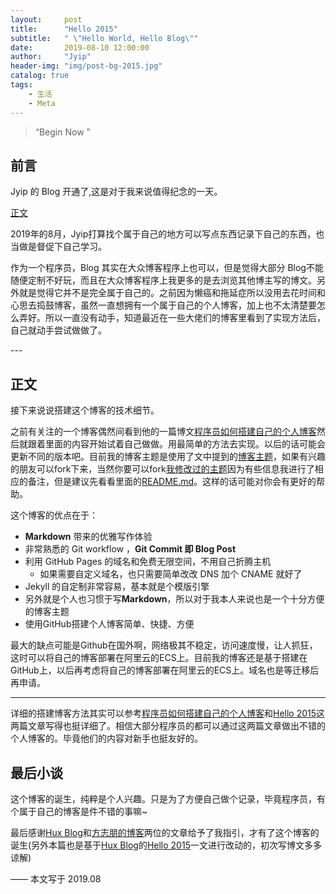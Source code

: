 ```yaml
---
layout:     post
title:      "Hello 2015"
subtitle:   " \"Hello World, Hello Blog\""
date:       2019-08-10 12:00:00
author:     "Jyip"
header-img: "img/post-bg-2015.jpg"
catalog: true
tags:
    - 生活
    - Meta
---
```


> “Begin Now ”

## 前言

Jyip 的 Blog 开通了,这是对于我来说值得纪念的一天。

[正文 ](#build) 


2019年的8月，Jyip打算找个属于自己的地方可以写点东西记录下自己的东西，也当做是督促下自己学习。


作为一个程序员，Blog 其实在大众博客程序上也可以，但是觉得大部分 Blog不能随便定制不好玩，而且在大众博客程序上我更多的是去浏览其他博主写的博文。另外就是觉得它并不是完全属于自己的。之前因为懒癌和拖延症所以没用去花时间和心思去捣鼓博客，虽然一直想拥有一个属于自己的个人博客，加上也不太清楚要怎么弄好。所以一直没有动手，知道最近在一些大佬们的博客里看到了实现方法后，自己就动手尝试做做了。


<p id = "build"></p>
---

## 正文

接下来说说搭建这个博客的技术细节。  

之前有关注的一个博客偶然间看到他的一篇博文[程序员如何搭建自己的个人博客](https://www.fangzhipeng.com/life/2018/10/14/how-to-build-blog.html)然后就跟着里面的内容开始试着自己做做。用最简单的方法去实现。以后的话可能会更新不同的版本吧。目前我的博客主题是使用了文中提到的[博客主题](https://github.com/Huxpro/huxpro.github.io)，如果有兴趣的朋友可以fork下来，当然你要可以fork[我修改过的主题](<https://github.com/JyipKwok/JyipKwok.github.io>)因为有些信息我进行了相应的备注，但是建议先看看里面的[README.md](https://github.com/Huxpro/huxpro.github.io/blob/master/README.zh.md)。这样的话可能对你会有更好的帮助。

这个博客的优点在于：

* **Markdown** 带来的优雅写作体验
* 非常熟悉的 Git workflow ，**Git Commit 即 Blog Post**
* 利用 GitHub Pages 的域名和免费无限空间，不用自己折腾主机
	* 如果需要自定义域名，也只需要简单改改 DNS 加个 CNAME 就好了 
* Jekyll 的自定制非常容易，基本就是个模版引擎
* 另外就是个人也习惯于写**Markdown**，所以对于我本人来说也是一个十分方便的博客主题
* 使用GitHub搭建个人博客简单、快捷、方便

最大的缺点可能是Github在国外啊，网络极其不稳定，访问速度慢，让人抓狂，这时可以将自己的博客部署在阿里云的ECS上。目前我的博客还是基于搭建在GitHub上，以后再考虑将自己的博客部署在阿里云的ECS上。域名也是等迁移后再申请。

---

详细的搭建博客方法其实可以参考[程序员如何搭建自己的个人博客](https://www.fangzhipeng.com/life/2018/10/14/how-to-build-blog.html)和[Hello 2015](https://huangxuan.me/2015/01/29/hello-2015/)这两篇文章写得也挺详细了。相信大部分程序员的都可以通过这两篇文章做出不错的个人博客的。毕竟他们的内容对新手也挺友好的。

## 最后小谈

这个博客的诞生，纯粹是个人兴趣。只是为了方便自己做个记录，毕竟程序员，有个属于自己的博客是件不错的事嘛~

最后感谢[Hux Blog](https://huangxuan.me/)和[方志朋的博客](https://www.fangzhipeng.com/)两位的文章给予了我指引，才有了这个博客的诞生(另外本篇也是基于[Hux Blog](https://huangxuan.me/)的[Hello 2015](https://huangxuan.me/2015/01/29/hello-2015/)一文进行改动的，初次写博文多多谅解)



——  本文写于 2019.08


